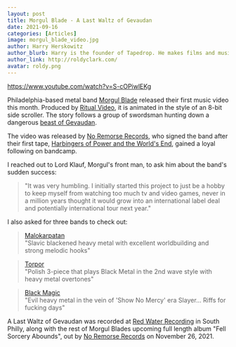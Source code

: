 ```yaml
---
layout: post
title: Morgul Blade - A Last Waltz of Gevaudan
date: 2021-09-16
categories: [Articles]
image: morgul_blade_video.jpg
author: Harry Herskowitz
author_blurb: Harry is the founder of Tapedrop. He makes films and music under the alias Roldy Clark.
author_link: http://roldyclark.com/
avatar: roldy.png
---
```


https://www.youtube.com/watch?v=S-cOPiwlEKg

Philadelphia-based metal band [Morgul Blade](https://www.instagram.com/morgul_blade_hm/) released their first music video this month. Produced by [Ritual Video](https://www.instagram.com/ritual_video/), it is animated in the style of an 8-bit side scroller. The story follows a group of swordsman hunting down a dangerous [beast of Gevaudan](https://en.wikipedia.org/wiki/Beast_of_G%C3%A9vaudan).

The video was released by [No Remorse Records](https://www.youtube.com/channel/UCc2JA2RL-97zdWNz71zg0PA), who signed the band after their first tape, [Harbingers of Power and the World's End](https://morgulblade.bandcamp.com/releases), gained a loyal following on bandcamp.

I reached out to Lord Klauf, Morgul's front man, to ask him about the band's sudden success:

> "It was very humbling. I initially started this project to just be a hobby to keep myself from watching too much tv and video games, never in a million years thought it would grow into an international label deal and potentially international tour next year."

I also asked for three bands to check out:

> [Malokarpatan](https://malokarpatan.bandcamp.com/)\
> "Slavic blackened heavy metal with excellent worldbuilding and strong melodic hooks"

> [Torpor](https://torpornoise.bandcamp.com/music)\
> "Polish 3-piece that plays Black Metal in the 2nd wave style with heavy metal overtones"

> [Black Magic](https://blackmagicnorway.bandcamp.com/album/wizards-spell-2)\
> "Evil heavy metal in the vein of 'Show No Mercy' era Slayer... Riffs for fucking days"

A Last Waltz of Gevaudan was recorded at [Red Water Recording](https://www.redwaterrecording.com/) in South Philly, along with the rest of Morgul Blades upcoming full length album "Fell Sorcery Abounds", out by [No Remorse Records](https://www.instagram.com/noremorserecords/) on November 26, 2021.
